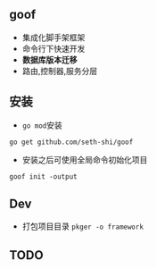 ## goof 
* 集成化脚手架框架
* 命令行下快速开发
* **数据库版本迁移**
* 路由,控制器,服务分层

## 安装
* `go mod`安装

`go get github.com/seth-shi/goof`
* 安装之后可使用全局命令初始化项目

`goof init -output`

## Dev
* 打包项目目录
`pkger -o framework`

## TODO